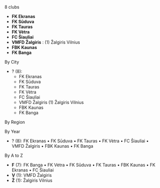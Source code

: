 8 clubs

- **FK Ekranas**
- **FK Sūduva**
- **FK Tauras**
- **FK Vėtra**
- **FC Šiauliai**
- **VMFD Žalgiris** : (1) Žalgiris Vilnius
- **FBK Kaunas**
- **FK Banga**




By City

- ? (8): 
  - FK Ekranas 
  - FK Sūduva 
  - FK Tauras 
  - FK Vėtra 
  - FC Šiauliai 
  - VMFD Žalgiris  (1) Žalgiris Vilnius
  - FBK Kaunas 
  - FK Banga 




By Region





By Year

- ? (8):   FK Ekranas • FK Sūduva • FK Tauras • FK Vėtra • FC Šiauliai • VMFD Žalgiris • FBK Kaunas • FK Banga






By A to Z

- **F** (7): FK Banga • FK Vėtra • FK Sūduva • FK Tauras • FBK Kaunas • FK Ekranas • FC Šiauliai
- **V** (1): VMFD Žalgiris
- **Ž** (1): Žalgiris Vilnius




